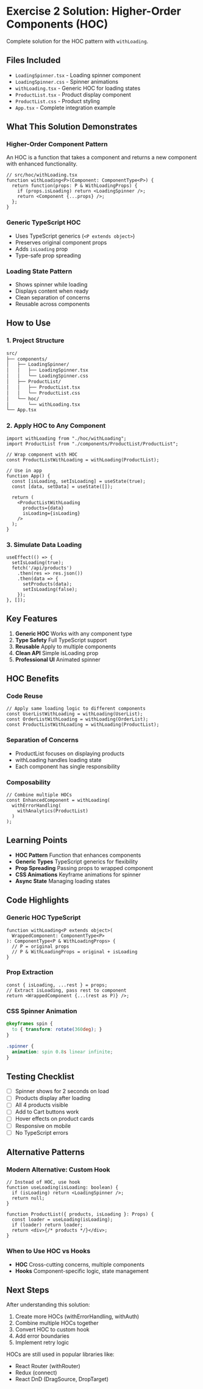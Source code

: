 # Exercise 2 Solution: Higher-Order Components (HOC)

Complete solution for the HOC pattern with `withLoading`.

## Files Included

- `LoadingSpinner.tsx` - Loading spinner component
- `LoadingSpinner.css` - Spinner animations
- `withLoading.tsx` - Generic HOC for loading states
- `ProductList.tsx` - Product display component
- `ProductList.css` - Product styling
- `App.tsx` - Complete integration example

## What This Solution Demonstrates

### Higher-Order Component Pattern
An HOC is a function that takes a component and returns a new component with enhanced functionality.

```tsx
// src/hoc/withLoading.tsx
function withLoading<P>(Component: ComponentType<P>) {
  return function(props: P & WithLoadingProps) {
    if (props.isLoading) return <LoadingSpinner />;
    return <Component {...props} />;
  };
}
```

### Generic TypeScript HOC
- Uses TypeScript generics (`<P extends object>`)
- Preserves original component props
- Adds `isLoading` prop
- Type-safe prop spreading

### Loading State Pattern
- Shows spinner while loading
- Displays content when ready
- Clean separation of concerns
- Reusable across components

## How to Use

### 1. Project Structure

```bash
src/
├── components/
│   ├── LoadingSpinner/
│   │   ├── LoadingSpinner.tsx
│   │   └── LoadingSpinner.css
│   ├── ProductList/
│   │   ├── ProductList.tsx
│   │   └── ProductList.css
│   └── hoc/
│       └── withLoading.tsx
└── App.tsx
```

### 2. Apply HOC to Any Component

```tsx
import withLoading from "./hoc/withLoading";
import ProductList from "./components/ProductList/ProductList";

// Wrap component with HOC
const ProductListWithLoading = withLoading(ProductList);

// Use in app
function App() {
  const [isLoading, setIsLoading] = useState(true);
  const [data, setData] = useState([]);

  return (
    <ProductListWithLoading
      products={data}
      isLoading={isLoading}
    />
  );
}
```

### 3. Simulate Data Loading

```tsx
useEffect(() => {
  setIsLoading(true);
  fetch('/api/products')
    .then(res => res.json())
    .then(data => {
      setProducts(data);
      setIsLoading(false);
    });
}, []);
```

## Key Features

1. **Generic HOC** Works with any component type
2. **Type Safety** Full TypeScript support
3. **Reusable** Apply to multiple components
4. **Clean API** Simple isLoading prop
5. **Professional UI** Animated spinner

## HOC Benefits

### Code Reuse
```tsx
// Apply same loading logic to different components
const UserListWithLoading = withLoading(UserList);
const OrderListWithLoading = withLoading(OrderList);
const ProductListWithLoading = withLoading(ProductList);
```

### Separation of Concerns
- ProductList focuses on displaying products
- withLoading handles loading state
- Each component has single responsibility

### Composability
```tsx
// Combine multiple HOCs
const EnhancedComponent = withLoading(
  withErrorHandling(
    withAnalytics(ProductList)
  )
);
```

## Learning Points

- **HOC Pattern** Function that enhances components
- **Generic Types** TypeScript generics for flexibility
- **Prop Spreading** Passing props to wrapped component
- **CSS Animations** Keyframe animations for spinner
- **Async State** Managing loading states

## Code Highlights

### Generic HOC TypeScript
```tsx
function withLoading<P extends object>(
  WrappedComponent: ComponentType<P>
): ComponentType<P & WithLoadingProps> {
  // P = original props
  // P & WithLoadingProps = original + isLoading
}
```

### Prop Extraction
```tsx
const { isLoading, ...rest } = props;
// Extract isLoading, pass rest to component
return <WrappedComponent {...(rest as P)} />;
```

### CSS Spinner Animation
```css
@keyframes spin {
  to { transform: rotate(360deg); }
}

.spinner {
  animation: spin 0.8s linear infinite;
}
```

## Testing Checklist

- [ ] Spinner shows for 2 seconds on load
- [ ] Products display after loading
- [ ] All 4 products visible
- [ ] Add to Cart buttons work
- [ ] Hover effects on product cards
- [ ] Responsive on mobile
- [ ] No TypeScript errors

## Alternative Patterns

### Modern Alternative: Custom Hook
```tsx
// Instead of HOC, use hook
function useLoading(isLoading: boolean) {
  if (isLoading) return <LoadingSpinner />;
  return null;
}

function ProductList({ products, isLoading }: Props) {
  const loader = useLoading(isLoading);
  if (loader) return loader;
  return <div>{/* products */}</div>;
}
```

### When to Use HOC vs Hooks
- **HOC** Cross-cutting concerns, multiple components
- **Hooks** Component-specific logic, state management

## Next Steps

After understanding this solution:
1. Create more HOCs (withErrorHandling, withAuth)
2. Combine multiple HOCs together
3. Convert HOC to custom hook
4. Add error boundaries
5. Implement retry logic

HOCs are still used in popular libraries like:
- React Router (withRouter)
- Redux (connect)
- React DnD (DragSource, DropTarget)
